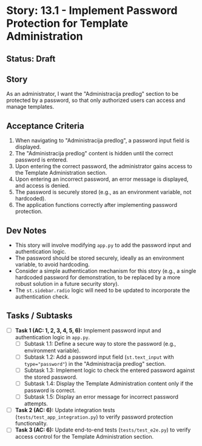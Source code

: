 # Story: 13.1 - Implement Password Protection for Template Administration

## Status: Draft

## Story
As an administrator, I want the "Administracija predlog" section to be protected by a password, so that only authorized users can access and manage templates.

## Acceptance Criteria
1.  When navigating to "Administracija predlog", a password input field is displayed.
2.  The "Administracija predlog" content is hidden until the correct password is entered.
3.  Upon entering the correct password, the administrator gains access to the Template Administration section.
4.  Upon entering an incorrect password, an error message is displayed, and access is denied.
5.  The password is securely stored (e.g., as an environment variable, not hardcoded).
6.  The application functions correctly after implementing password protection.

## Dev Notes
*   This story will involve modifying `app.py` to add the password input and authentication logic.
*   The password should be stored securely, ideally as an environment variable, to avoid hardcoding.
*   Consider a simple authentication mechanism for this story (e.g., a single hardcoded password for demonstration, to be replaced by a more robust solution in a future security story).
*   The `st.sidebar.radio` logic will need to be updated to incorporate the authentication check.

## Tasks / Subtasks
- [ ] **Task 1 (AC: 1, 2, 3, 4, 5, 6):** Implement password input and authentication logic in `app.py`.
    - [ ] Subtask 1.1: Define a secure way to store the password (e.g., environment variable).
    - [ ] Subtask 1.2: Add a password input field (`st.text_input` with `type="password"`) in the "Administracija predlog" section.
    - [ ] Subtask 1.3: Implement logic to check the entered password against the stored password.
    - [ ] Subtask 1.4: Display the Template Administration content only if the password is correct.
    - [ ] Subtask 1.5: Display an error message for incorrect password attempts.
- [ ] **Task 2 (AC: 6):** Update integration tests (`tests/test_app_integration.py`) to verify password protection functionality.
- [ ] **Task 3 (AC: 6):** Update end-to-end tests (`tests/test_e2e.py`) to verify access control for the Template Administration section.
